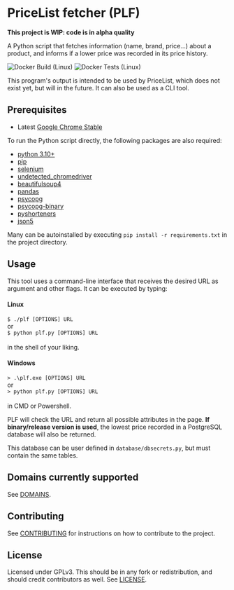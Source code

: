 # PriceList fetcher (PLF)

**This project is WIP: code is in alpha quality**

A Python script that fetches information (name, brand, price...) about a product, and informs if a lower price was recorded in its price history.

![Docker Build (Linux)](https://github.com/luismiaresse/pricelist-fetcher/actions/workflows/docker-build-linux.yml/badge.svg)
![Docker Tests (Linux)](https://github.com/luismiaresse/pricelist-fetcher/actions/workflows/docker-test-linux.yml/badge.svg)

This program's output is intended to be used by PriceList, which does not exist yet, but will in the future.
It can also be used as a CLI tool.

## Prerequisites

* Latest [Google Chrome Stable](https://www.google.com/chrome/browser/desktop/)

To run the Python script directly, the following packages are also required:

* [python 3.10+](https://www.python.org/downloads/)
* [pip](https://pypi.org/project/pip/)
* [selenium](https://pypi.org/project/selenium)
* [undetected_chromedriver](https://pypi.org/project/undetected_chromedriver/)
* [beautifulsoup4](https://pypi.org/project/beautifulsoup4/)
* [pandas](https://pypi.org/project/pandas/)
* [psycopg](https://pypi.org/project/psycopg/)
* [psycopg-binary](https://pypi.org/project/psycopg-binary/)
* [pyshorteners](https://pypi.org/project/pyshorteners/)
* [json5](https://pypi.org/project/json5/)

Many can be autoinstalled by executing `pip install -r requirements.txt` in the project directory.

## Usage
This tool uses a command-line interface that receives the desired URL as argument and other flags. 
It can be executed by typing:

#### Linux
`$ ./plf [OPTIONS] URL` \
or \
`$ python plf.py [OPTIONS] URL` \
\
in the shell of your liking.

#### Windows
`> .\plf.exe [OPTIONS] URL` \
or \
`> python plf.py [OPTIONS] URL` \
\
in CMD or Powershell.

PLF will check the URL and return all possible attributes in the page. 
**If binary/release version is used**, the lowest price recorded in a PostgreSQL database
will also be returned.

This database can be user defined in `database/dbsecrets.py`, but must contain the same tables.

## Domains currently supported
See [DOMAINS](https://github.com/luismiaresse/pricelist-fetcher/blob/master/DOMAINS.md).

## Contributing
See [CONTRIBUTING](https://github.com/luismiaresse/pricelist-fetcher/blob/master/CONTRIBUTING.md) for instructions on how to contribute to the project.

## License
Licensed under GPLv3. This should be in any fork or redistribution, and should credit contributors as well. See [LICENSE](https://github.com/luismiaresse/pricelist-fetcher/blob/master/LICENSE).
